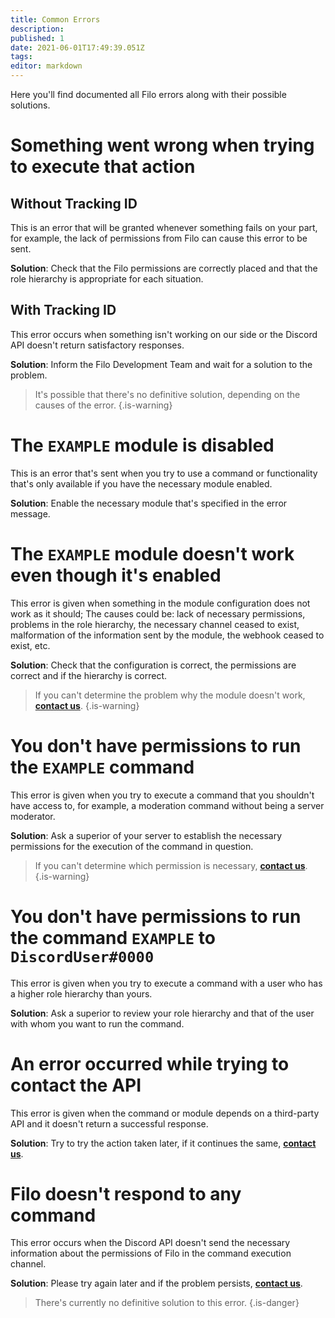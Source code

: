 ```yaml
---
title: Common Errors
description:
published: 1
date: 2021-06-01T17:49:39.051Z
tags:
editor: markdown
---
```


Here you'll find documented all Filo errors along with their possible solutions.

# Something went wrong when trying to execute that action

## Without Tracking ID

This is an error that will be granted whenever something fails on your part, for example, the lack of permissions from Filo can cause this error to be sent.

**Solution**: Check that the Filo permissions are correctly placed and that the role hierarchy is appropriate for each situation.

## With Tracking ID

This error occurs when something isn't working on our side or the Discord API doesn't return satisfactory responses.

**Solution**: Inform the Filo Development Team and wait for a solution to the problem.

> It's possible that there's no definitive solution, depending on the causes of the error.
{.is-warning}

# The ``EXAMPLE`` module is disabled

This is an error that's sent when you try to use a command or functionality that's only available if you have the necessary module enabled.

**Solution**: Enable the necessary module that's specified in the error message.

# The ``EXAMPLE`` module doesn't work even though it's enabled

This error is given when something in the module configuration does not work as it should; The causes could be: lack of necessary permissions, problems in the role hierarchy, the necessary channel ceased to exist, malformation of the information sent by the module, the webhook ceased to exist, etc.

**Solution**: Check that the configuration is correct, the permissions are correct and if the hierarchy is correct.

> If you can't determine the problem why the module doesn't work, **[contact us](https://filobot.xyz/discord)**.
{.is-warning}

# You don't have permissions to run the ``EXAMPLE`` command

This error is given when you try to execute a command that you shouldn't have access to, for example, a moderation command without being a server moderator.

**Solution**: Ask a superior of your server to establish the necessary permissions for the execution of the command in question.

> If you can't determine which permission is necessary, **[contact us](https://filobot.xyz/discord)**.
{.is-warning}

# You don't have permissions to run the command ``EXAMPLE`` to ``DiscordUser#0000``

This error is given when you try to execute a command with a user who has a higher role hierarchy than yours.

**Solution**: Ask a superior to review your role hierarchy and that of the user with whom you want to run the command.

# An error occurred while trying to contact the API

This error is given when the command or module depends on a third-party API and it doesn't return a successful response.

**Solution**: Try to try the action taken later, if it continues the same, **[contact us](https://filobot.xyz/discord)**.

# Filo doesn't respond to any command

This error occurs when the Discord API doesn't send the necessary information about the permissions of Filo in the command execution channel.

**Solution**: Please try again later and if the problem persists, **[contact us](https://filobot.xyz/discord)**.

> There's currently no definitive solution to this error.
{.is-danger}
